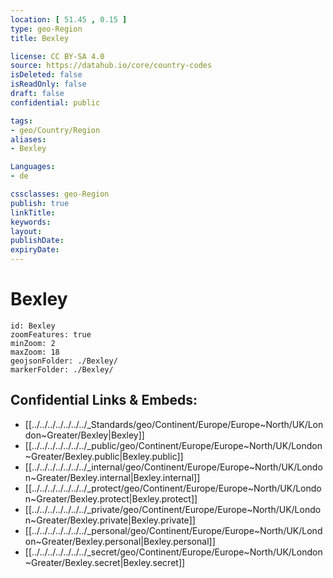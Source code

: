```yaml
---
location: [ 51.45 , 0.15 ] 
type: geo-Region
title: Bexley

license: CC BY-SA 4.0
source: https://datahub.io/core/country-codes
isDeleted: false
isReadOnly: false
draft: false
confidential: public

tags:
- geo/Country/Region
aliases:
- Bexley

Languages:
- de

cssclasses: geo-Region
publish: true
linkTitle: 
keywords: 
layout: 
publishDate: 
expiryDate: 
---
```


# Bexley

```leaflet
id: Bexley
zoomFeatures: true 
minZoom: 2 
maxZoom: 18
geojsonFolder: ./Bexley/
markerFolder: ./Bexley/
```


## Confidential Links & Embeds: 
- [[../../../../../../../_Standards/geo/Continent/Europe/Europe~North/UK/London~Greater/Bexley|Bexley]] 
- [[../../../../../../../_public/geo/Continent/Europe/Europe~North/UK/London~Greater/Bexley.public|Bexley.public]] 
- [[../../../../../../../_internal/geo/Continent/Europe/Europe~North/UK/London~Greater/Bexley.internal|Bexley.internal]] 
- [[../../../../../../../_protect/geo/Continent/Europe/Europe~North/UK/London~Greater/Bexley.protect|Bexley.protect]] 
- [[../../../../../../../_private/geo/Continent/Europe/Europe~North/UK/London~Greater/Bexley.private|Bexley.private]] 
- [[../../../../../../../_personal/geo/Continent/Europe/Europe~North/UK/London~Greater/Bexley.personal|Bexley.personal]] 
- [[../../../../../../../_secret/geo/Continent/Europe/Europe~North/UK/London~Greater/Bexley.secret|Bexley.secret]] 

